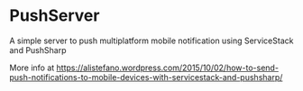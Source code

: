 # PushServer
A simple server to push multiplatform mobile notification using ServiceStack and PushSharp

More info at https://alistefano.wordpress.com/2015/10/02/how-to-send-push-notifications-to-mobile-devices-with-servicestack-and-pushsharp/
